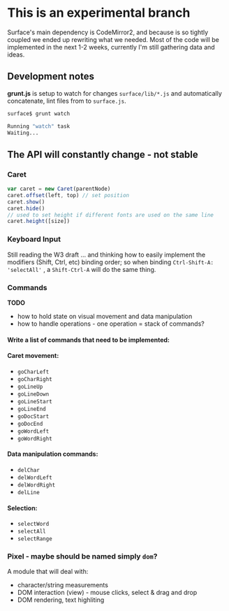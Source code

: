# This is an experimental branch

Surface's main dependency is CodeMirror2, and because is so tightly coupled we ended up rewriting what we needed. Most of the code will be implemented in the next 1-2 weeks, currently I'm still gathering data and ideas.

## Development notes

**grunt.js** is setup to watch for changes `surface/lib/*.js` and automatically concatenate, lint files from  to `surface.js`.

```bash
surface$ grunt watch

Running "watch" task
Waiting...
```

## The API will constantly change - not stable

### Caret
```js
var caret = new Caret(parentNode)
caret.offset(left, top) // set position
caret.show()
caret.hide() 
// used to set height if different fonts are used on the same line
caret.height([size])
```

### Keyboard Input

Still reading the W3 draft … and thinking how to easily implement the modifiers (Shift, Ctrl, etc) binding order; so when binding `Ctrl-Shift-A: 'selectAll'` , a `Shift-Ctrl-A` will do the same thing. 

### Commands

**TODO**

+ how to hold state on visual movement and data manipulation
+ how to handle operations - one operation = stack of commands?

#### Write a list of commands that need to be implemented:

#### Caret movement:
+ `goCharLeft`
+ `goCharRight`
+ `goLineUp`
+ `goLineDown`
+ `goLineStart`
+ `goLineEnd`
+ `goDocStart`
+ `goDocEnd`
+ `goWordLeft`
+ `goWordRight`

#### Data manipulation commands:
+ `delChar`
+ `delWordLeft`
+ `delWordRight`
+ `delLine`

#### Selection:
+ `selectWord`
+ `selectAll`
+ `selectRange`


### Pixel - maybe should be named simply `dom`?
A module that will deal with:

+ character/string measurements
+ DOM interaction (view) - mouse clicks, select & drag and drop
+ DOM rendering, text highliting
